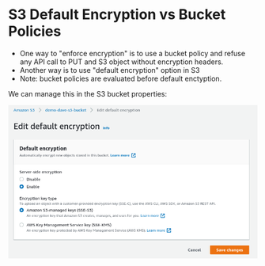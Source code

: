 # S3 Default Encryption vs Bucket Policies

- One way to "enforce encryption" is to use a bucket policy and refuse any API call to PUT and S3 object without encryption headers.
- Another way is to use "default encryption" option in S3
- Note: bucket policies are evaluated before default enctyption.

We can manage this in the S3 bucket properties:

![](img/2022-02-17-06-40-54.png)